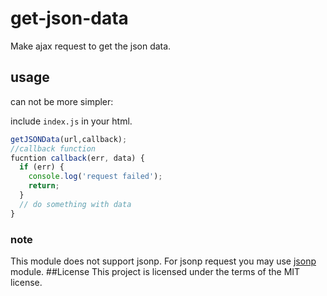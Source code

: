 # get-json-data
Make ajax request to get the json data.

## usage
can not be more simpler:

include ```index.js``` in your html.

```javascript
getJSONData(url,callback);
//callback function 
fucntion callback(err, data) {
  if (err) {
    console.log('request failed');
    return;
  }
  // do something with data
}
```
### note
This module does not support jsonp. For jsonp request you may use [jsonp](https://www.npmjs.com/package/jsonp) module.
##License
This project is licensed under the terms of the MIT license.

